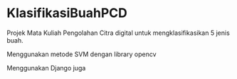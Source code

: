 # KlasifikasiBuahPCD
Projek Mata Kuliah Pengolahan Citra digital untuk mengklasifikasikan 5 jenis buah.

Menggunakan metode SVM dengan library opencv

Menggunakan Django juga
